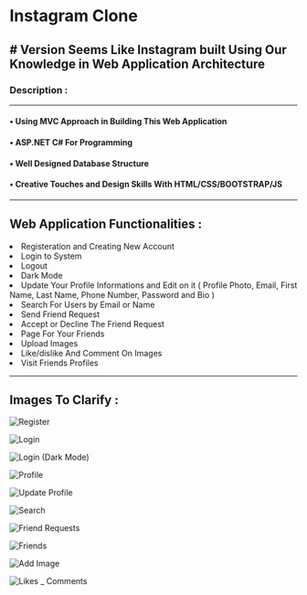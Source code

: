 # Instagram Clone
<h2># Version Seems Like Instagram built Using Our Knowledge in Web Application Architecture </h2>
<h3> Description :</h3><hr>
<h4>• Using MVC Approach in Building This Web Application </h4>
<h4>• ASP.NET C# For Programming </h4>
<h4>• Well Designed Database Structure </h4>
<h4>• Creative Touches and Design Skills With HTML/CSS/BOOTSTRAP/JS </h4>
<hr>
<h2> Web Application Functionalities : </h2>
  <li>Registeration and Creating New Account</li>
  <li>Login to System</li>
  <li>Logout</li>
  <li>Dark Mode</li>
  <li>Update Your Profile Informations and Edit on it ( Profile Photo, Email, First Name, Last Name, Phone Number, Password and Bio )</li>
  <li>Search For Users by Email or Name</li>
  <li>Send Friend Request</li>
  <li>Accept or Decline The Friend Request</li>
  <li>Page For Your Friends</li>
  <li>Upload Images</li>
  <li>Like/dislike And Comment On Images</li>
  <li>Visit Friends Profiles</li>
<hr>
<h2> Images To Clarify : </h2>

![Register](https://user-images.githubusercontent.com/60596766/169711226-8f9ab052-3326-4cfd-9a03-634575c1288b.png)

![Login](https://user-images.githubusercontent.com/60596766/169711233-1638c4e2-c455-4423-aeb9-6f25ad4cb4e3.png)

![Login (Dark Mode)](https://user-images.githubusercontent.com/60596766/169711243-024b78ee-0454-413d-b20f-6ba979bc90d7.png)

![Profile](https://user-images.githubusercontent.com/60596766/169711306-8dc1d921-bfd1-4cf2-b1c6-f9d150cff0f2.png)

![Update Profile](https://user-images.githubusercontent.com/60596766/169711263-ceb77fff-2d8b-49df-a3a8-994b4755311a.png)

![Search](https://user-images.githubusercontent.com/60596766/169711269-b950f64d-a660-44ae-b9a5-a26de4428792.png)

![Friend Requests](https://user-images.githubusercontent.com/60596766/169711278-d14def0c-ae60-4588-a03e-4a4b6f3e0170.png)

![Friends](https://user-images.githubusercontent.com/60596766/169711294-b2f6c8ed-74b5-4bad-b333-82f16ca1ba99.png)

![Add Image](https://user-images.githubusercontent.com/60596766/169711324-ce69e74a-c646-4acb-93f8-654282fd6efd.png)

![Likes _ Comments](https://user-images.githubusercontent.com/60596766/169711330-ea3a38a6-f3f5-4961-a73e-9e54bdfc63a2.png)
